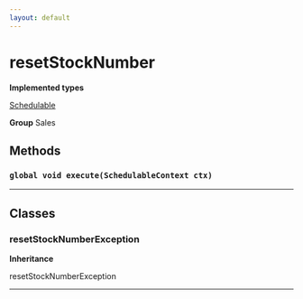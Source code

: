 ```yaml
---
layout: default
---
```

# resetStockNumber



**Implemented types**

[Schedulable](Schedulable)


**Group** Sales

## Methods
### `global void execute(SchedulableContext ctx)`
---
## Classes
### resetStockNumberException

**Inheritance**

resetStockNumberException


---
